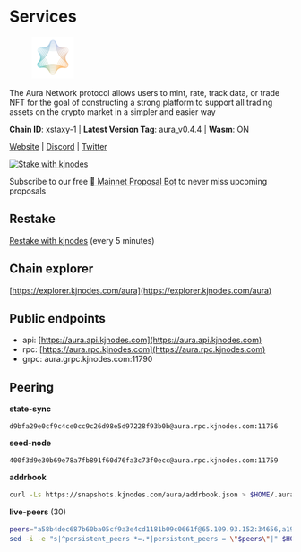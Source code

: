 # Services

<figure><img src="https://raw.githubusercontent.com/kj89/cosmos-images/main/logos/aura.png" alt=""><figcaption></figcaption></figure>

The Aura Network protocol allows users to mint, rate, track data,  or trade NFT for the goal of constructing a strong platform to  support all trading assets on the crypto market in a simpler and easier way

**Chain ID**: xstaxy-1 | **Latest Version Tag**: aura_v0.4.4 | **Wasm**: ON

[Website](https://aura.network) | [Discord](https://discord.gg/hpvF5QcWRf) | [Twitter](https://twitter.com/AuraNetworkHQ)

[![Stake with kjnodes](https://i.ibb.co/cr44Q8j/button-stake-with-kjnodes.png)](https://restake.app/aura/auravaloper17q4k3j6kcslrcuxtj9mxdcgez7kw7jdma8ykjs)

Subscribe to our free [🤖 Mainnet Proposal Bot](https://t.me/kjnodes_proposal_bot) to never miss upcoming proposals

## Restake

[Restake with kjnodes](https://restake.app/aura/auravaloper17q4k3j6kcslrcuxtj9mxdcgez7kw7jdma8ykjs) (every 5 minutes)
## Chain explorer
[https://explorer.kjnodes.com/aura](https://explorer.kjnodes.com/aura)

## Public endpoints

* api: [https://aura.api.kjnodes.com](https://aura.api.kjnodes.com)
* rpc: [https://aura.rpc.kjnodes.com](https://aura.rpc.kjnodes.com)
* grpc: aura.grpc.kjnodes.com:11790

## Peering

**state-sync**

```text
d9bfa29e0cf9c4ce0cc9c26d98e5d97228f93b0b@aura.rpc.kjnodes.com:11756
```

**seed-node**

```text
400f3d9e30b69e78a7fb891f60d76fa3c73f0ecc@aura.rpc.kjnodes.com:11759
```

**addrbook**
```bash
curl -Ls https://snapshots.kjnodes.com/aura/addrbook.json > $HOME/.aura/config/addrbook.json
```

**live-peers** (30)
```bash
peers="a58b4dec687b60ba05cf9a3e4cd1181b09c0661f@65.109.93.152:34656,a19b89ebbf7331f435b8ef100ce501d2377922ea@209.126.116.182:26656,71bb73be4f030e47b813350ee32076ee43c67c27@134.209.111.108:26656,42aaa8c2007e34ebc5ba1019251845d0ed591435@143.42.74.78:26656,a859027129ee2524b57c43b9ecbe3bcc4d120efb@195.3.222.183:26656,670c0c23a1196e706e058133fbbb156f7f33b352@5.9.95.147:26656,3e7ef25f1c9829351936884618659167400eb0f1@142.132.149.171:26656,41caa4106f68977e3a5123e56f57934a2d34a1c1@95.214.53.215:26966,b6a0d0d030f35ffffcfe92e72ea13933c1adbe62@116.202.174.253:21656,abb367c73ef28fc90f5071e1258a23c0e5be17cd@103.107.183.89:26656,0179528068da0dfaf61005cf5aa28793ca42b129@85.25.74.163:26656,dc9c2ab4055a2ef8ddca435e9d8c120969562f98@194.247.13.139:26656,ced3a13f4f7200ce1a2392a5738c88532f794359@65.108.232.168:25656,3e05f2b0fdd750511dbff9d3f6a47d3bc3d4b1f0@141.95.204.81:61456,1584b3aa3969def4a9f70555b3b442d334053e94@148.113.159.22:10156,ed15ae05f17dd4e672eec0a96c38364d063b68dc@65.108.6.45:60756,7885a9e940b45b9a2183488ca3a901b043b6ed67@144.76.40.53:21756,34d759895c5a451488db34c686e74cb954d86723@65.108.135.212:26656,dce07d176e5ba4cfdc7b806eb80eabab162a09d0@45.76.213.229:26656,d2ea7c421c8bb552b84eba4c7924f9e78d3a79ae@176.9.158.219:41256,ebc272824924ea1a27ea3183dd0b9ba713494f83@95.214.52.139:26966,63a90346040657406ddc48a2679e3bfbe17f717a@65.108.195.29:51656,1f536bba1e1922d8920ab742afd8c78b447c68b2@194.163.178.191:26676,aec1624fad0adf47f9b4f7300dcb8bd4d63567f1@57.128.20.163:21756,c9c0b28dcf2db5f0e7b756986d3326d62ba47e78@144.126.147.58:26656,a60a9f3400cb978b313ad5a47d59f6c518ef2a04@3.135.201.61:26656,b5774014ea48bee11fede34398118f98215508f0@141.95.148.107:26656,0599779759ed60e12ed39a94cd02d303ba10d591@95.214.52.174:36656,e46238ddcf2113b70f59b417994c375e2d67e265@71.236.119.108:40656,57406c041d38af3bac9acdcb2b4bdc90dc7a8852@88.99.164.158:26656"
sed -i -e "s|^persistent_peers *=.*|persistent_peers = \"$peers\"|" $HOME/.aura/config/config.toml
```
